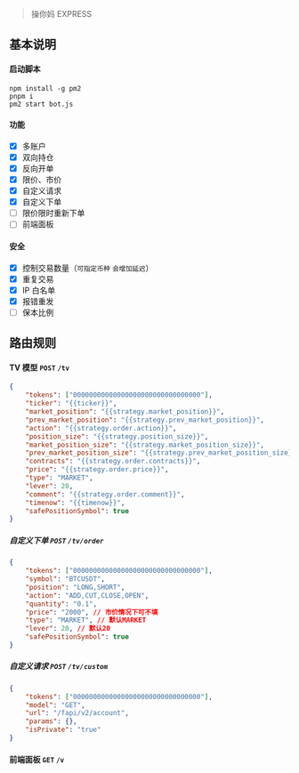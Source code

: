 > 操你妈 EXPRESS

## 基本说明

#### 启动脚本

```npm
npm install -g pm2
pnpm i
pm2 start bot.js
```

#### 功能

-   [x] 多账户
-   [x] 双向持仓
-   [x] 反向开单
-   [x] 限价、市价
-   [x] 自定义请求
-   [x] 自定义下单
-   [ ] 限价限时重新下单
-   [ ] 前端面板

#### 安全

-   [x] 控制交易数量（`可指定币种` `会增加延迟`）
-   [x] 重复交易
-   [x] IP 白名单
-   [x] 报错重发
-   [ ] 保本比例

## 路由规则

#### TV 模型 `POST` `/tv`

```json
{
    "tokens": ["00000000000000000000000000000000"],
    "ticker": "{{ticker}}",
    "market_position": "{{strategy.market_position}}",
    "prev_market_position": "{{strategy.prev_market_position}}",
    "action": "{{strategy.order.action}}",
    "position_size": "{{strategy.position_size}}",
    "market_position_size": "{{strategy.market_position_size}}",
    "prev_market_position_size": "{{strategy.prev_market_position_size}}",
    "contracts": "{{strategy.order.contracts}}",
    "price": "{{strategy.order.price}}",
    "type": "MARKET",
    "lever": 20,
    "comment": "{{strategy.order.comment}}",
    "timenow": "{{timenow}}",
    "safePositionSymbol": true
}
```

##### 自定义下单 `POST` `/tv/order`

```json
{
    "tokens": ["00000000000000000000000000000000"],
    "symbol": "BTCUSDT",
    "position": "LONG,SHORT",
    "action": "ADD,CUT,CLOSE,OPEN",
    "quantity": "0.1",
    "price": "2000", // 市价情况下可不填
    "type": "MARKET", // 默认MARKET
    "lever": 20, // 默认20
    "safePositionSymbol": true
}
```

##### 自定义请求 `POST` `/tv/custom`

```json
{
    "tokens": ["00000000000000000000000000000000"],
    "model": "GET",
    "url": "/fapi/v2/account",
    "params": {},
    "isPrivate": "true"
}
```

#### 前端面板 `GET` `/v`
